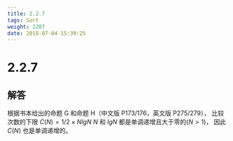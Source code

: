 ```yaml
---
title: 2.2.7
tags: Sort
weight: 2207
date: 2018-07-04 15:39:25
---
```


# 2.2.7


## 解答

根据书本给出的命题 G 和命题 H（中文版 P173/176，英文版 P275/279）， 
比较次数的下限 $C(N) = 1/2 \times NlgN$
$N$ 和 $lgN$ 都是单调递增且大于零的($N>1$)，
因此 $C(N)$ 也是单调递增的。
